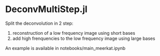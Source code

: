 # DeconvMultiStep.jl

Split the deconvolution in 2 step:
1. reconstruction of a low frequency image using short bases
2. add high frenquencies to the low frequency image using large bases

An example is available in notebooks/main_meerkat.ipynb

